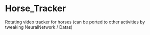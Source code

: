 # Horse_Tracker
Rotating video tracker for horses (can be ported to other activities by tweaking NeuralNetwork / Datas)
